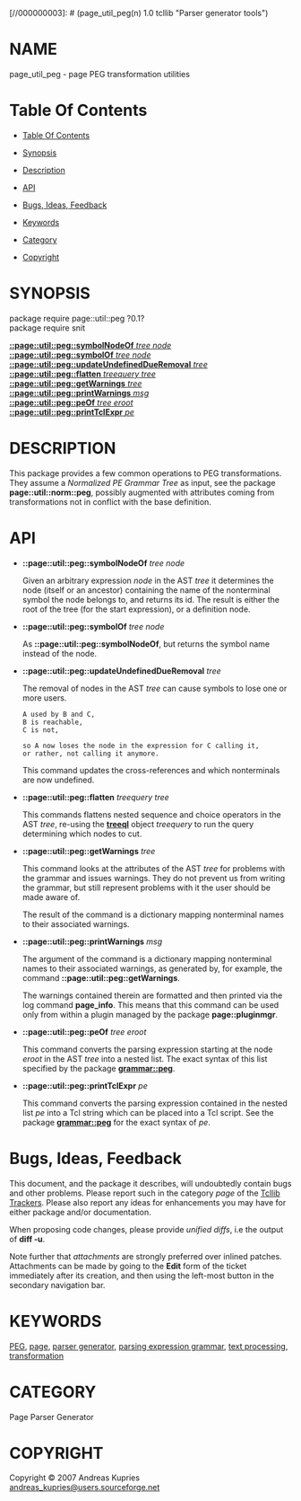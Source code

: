 
[//000000001]: # (page_util_peg - Parser generator tools)
[//000000002]: # (Generated from file 'page_util_peg.man' by tcllib/doctools with format 'markdown')
[//000000003]: # (page_util_peg(n) 1.0 tcllib "Parser generator tools")

# NAME

page_util_peg - page PEG transformation utilities

# <a name='toc'></a>Table Of Contents

  -  [Table Of Contents](#toc)

  -  [Synopsis](#synopsis)

  -  [Description](#section1)

  -  [API](#section2)

  -  [Bugs, Ideas, Feedback](#section3)

  -  [Keywords](#keywords)

  -  [Category](#category)

  -  [Copyright](#copyright)

# <a name='synopsis'></a>SYNOPSIS

package require page::util::peg ?0.1?  
package require snit  

[__::page::util::peg::symbolNodeOf__ *tree* *node*](#1)  
[__::page::util::peg::symbolOf__ *tree* *node*](#2)  
[__::page::util::peg::updateUndefinedDueRemoval__ *tree*](#3)  
[__::page::util::peg::flatten__ *treequery* *tree*](#4)  
[__::page::util::peg::getWarnings__ *tree*](#5)  
[__::page::util::peg::printWarnings__ *msg*](#6)  
[__::page::util::peg::peOf__ *tree* *eroot*](#7)  
[__::page::util::peg::printTclExpr__ *pe*](#8)  

# <a name='description'></a>DESCRIPTION

This package provides a few common operations to PEG transformations. They
assume a *Normalized PE Grammar Tree* as input, see the package
__page::util::norm::peg__, possibly augmented with attributes coming from
transformations not in conflict with the base definition.

# <a name='section2'></a>API

  - <a name='1'></a>__::page::util::peg::symbolNodeOf__ *tree* *node*

    Given an arbitrary expression *node* in the AST *tree* it determines the
    node (itself or an ancestor) containing the name of the nonterminal symbol
    the node belongs to, and returns its id. The result is either the root of
    the tree (for the start expression), or a definition node.

  - <a name='2'></a>__::page::util::peg::symbolOf__ *tree* *node*

    As __::page::util::peg::symbolNodeOf__, but returns the symbol name instead
    of the node.

  - <a name='3'></a>__::page::util::peg::updateUndefinedDueRemoval__ *tree*

    The removal of nodes in the AST *tree* can cause symbols to lose one or more
    users.

        A used by B and C,
        B is reachable,
        C is not,

        so A now loses the node in the expression for C calling it,
        or rather, not calling it anymore.

    This command updates the cross-references and which nonterminals are now
    undefined.

  - <a name='4'></a>__::page::util::peg::flatten__ *treequery* *tree*

    This commands flattens nested sequence and choice operators in the AST
    *tree*, re-using the __[treeql](../treeql/treeql.md)__ object *treequery* to
    run the query determining which nodes to cut.

  - <a name='5'></a>__::page::util::peg::getWarnings__ *tree*

    This command looks at the attributes of the AST *tree* for problems with the
    grammar and issues warnings. They do not prevent us from writing the
    grammar, but still represent problems with it the user should be made aware
    of.

    The result of the command is a dictionary mapping nonterminal names to their
    associated warnings.

  - <a name='6'></a>__::page::util::peg::printWarnings__ *msg*

    The argument of the command is a dictionary mapping nonterminal names to
    their associated warnings, as generated by, for example, the command
    __::page::util::peg::getWarnings__.

    The warnings contained therein are formatted and then printed via the log
    command __page_info__. This means that this command can be used only from
    within a plugin managed by the package __page::pluginmgr__.

  - <a name='7'></a>__::page::util::peg::peOf__ *tree* *eroot*

    This command converts the parsing expression starting at the node *eroot* in
    the AST *tree* into a nested list. The exact syntax of this list specified
    by the package __[grammar::peg](../grammar_peg/peg.md)__.

  - <a name='8'></a>__::page::util::peg::printTclExpr__ *pe*

    This command converts the parsing expression contained in the nested list
    *pe* into a Tcl string which can be placed into a Tcl script. See the
    package __[grammar::peg](../grammar_peg/peg.md)__ for the exact syntax of
    *pe*.

# <a name='section3'></a>Bugs, Ideas, Feedback

This document, and the package it describes, will undoubtedly contain bugs and
other problems. Please report such in the category *page* of the [Tcllib
Trackers](http://core.tcl.tk/tcllib/reportlist). Please also report any ideas
for enhancements you may have for either package and/or documentation.

When proposing code changes, please provide *unified diffs*, i.e the output of
__diff -u__.

Note further that *attachments* are strongly preferred over inlined patches.
Attachments can be made by going to the __Edit__ form of the ticket immediately
after its creation, and then using the left-most button in the secondary
navigation bar.

# <a name='keywords'></a>KEYWORDS

[PEG](../../../../index.md#peg), [page](../../../../index.md#page), [parser
generator](../../../../index.md#parser_generator), [parsing expression
grammar](../../../../index.md#parsing_expression_grammar), [text
processing](../../../../index.md#text_processing),
[transformation](../../../../index.md#transformation)

# <a name='category'></a>CATEGORY

Page Parser Generator

# <a name='copyright'></a>COPYRIGHT

Copyright &copy; 2007 Andreas Kupries <andreas_kupries@users.sourceforge.net>
